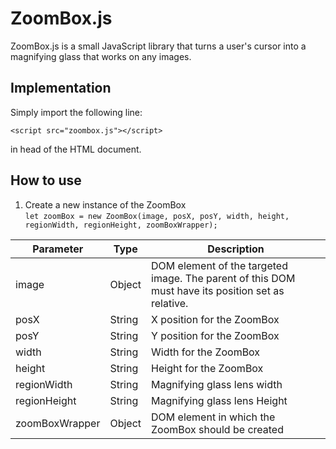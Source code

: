 # ZoomBox.js

ZoomBox.js is a small JavaScript library that turns a user's cursor into a magnifying glass that works on any images.

## Implementation

Simply import the following line:

   `<script src="zoombox.js"></script>`

in head of the HTML document.


## How to use

1. Create a new instance of the ZoomBox <br>
`let zoomBox = new ZoomBox(image, posX, posY, width, height, regionWidth, regionHeight, zoomBoxWrapper);`

| Parameter | Type | Description |
|--|--|--|
| image | Object | DOM element of the targeted image. The parent of this DOM must have its position set as relative. |
| posX | String | X position for the ZoomBox |
| posY | String | Y position for the ZoomBox |
| width | String | Width for the ZoomBox |
| height | String | Height for the ZoomBox |
| regionWidth | String | Magnifying glass lens width |
| regionHeight | String | Magnifying glass lens Height |
| zoomBoxWrapper | Object | DOM element in which the ZoomBox should be created |
